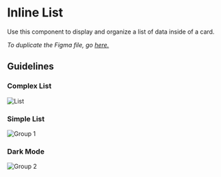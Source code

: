 # Inline List

Use this component to display and organize a list of data inside of a card.

*To duplicate the Figma file, go [here.](https://www.figma.com/file/zZi2fYDUjWEMPQJWAt8VWv/Threshold-DS?node-id=834%3A18160)*

## Guidelines

### Complex List

![List](https://user-images.githubusercontent.com/57226633/197226268-2964d876-39ad-4c64-8a8d-1a9fc184132c.png)

### Simple List

![Group 1](https://user-images.githubusercontent.com/57226633/197226381-a7c4651b-cc37-47c2-9842-804a2000754d.png)

### Dark Mode

![Group 2](https://user-images.githubusercontent.com/57226633/197226372-c0613456-1ef8-445a-b530-711dae1ed8fe.png)
